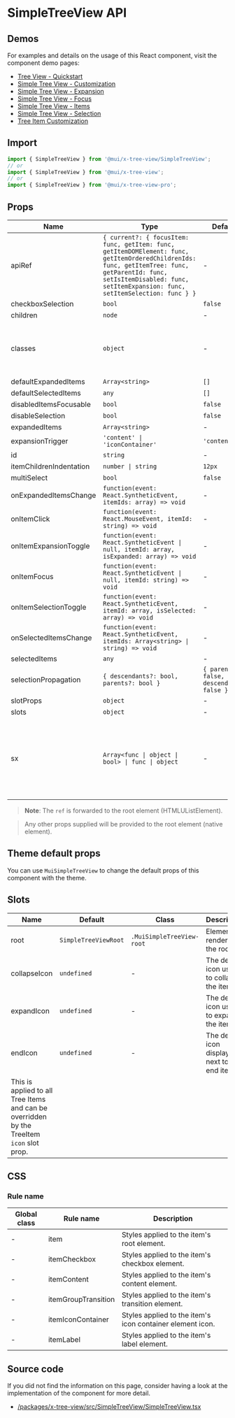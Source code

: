 # SimpleTreeView API

## Demos

For examples and details on the usage of this React component, visit the component demo pages:

- [Tree View - Quickstart](/x/react-tree-view/quickstart/)
- [Simple Tree View - Customization](/x/react-tree-view/simple-tree-view/customization/)
- [Simple Tree View - Expansion](/x/react-tree-view/simple-tree-view/expansion/)
- [Simple Tree View - Focus](/x/react-tree-view/simple-tree-view/focus/)
- [Simple Tree View - Items](/x/react-tree-view/simple-tree-view/items/)
- [Simple Tree View - Selection](/x/react-tree-view/simple-tree-view/selection/)
- [Tree Item Customization](/x/react-tree-view/tree-item-customization/)

## Import

```jsx
import { SimpleTreeView } from '@mui/x-tree-view/SimpleTreeView';
// or
import { SimpleTreeView } from '@mui/x-tree-view';
// or
import { SimpleTreeView } from '@mui/x-tree-view-pro';
```

## Props

| Name | Type | Default | Required | Description |
|------|------|---------|----------|-------------|
| apiRef | `{ current?: { focusItem: func, getItem: func, getItemDOMElement: func, getItemOrderedChildrenIds: func, getItemTree: func, getParentId: func, setIsItemDisabled: func, setItemExpansion: func, setItemSelection: func } }` | - | No |  |
| checkboxSelection | `bool` | `false` | No |  |
| children | `node` | - | No |  |
| classes | `object` | - | No | Override or extend the styles applied to the component. |
| defaultExpandedItems | `Array<string>` | `[]` | No |  |
| defaultSelectedItems | `any` | `[]` | No |  |
| disabledItemsFocusable | `bool` | `false` | No |  |
| disableSelection | `bool` | `false` | No |  |
| expandedItems | `Array<string>` | - | No |  |
| expansionTrigger | `'content' \| 'iconContainer'` | `'content'` | No |  |
| id | `string` | - | No |  |
| itemChildrenIndentation | `number \| string` | `12px` | No |  |
| multiSelect | `bool` | `false` | No |  |
| onExpandedItemsChange | `function(event: React.SyntheticEvent, itemIds: array) => void` | - | No |  |
| onItemClick | `function(event: React.MouseEvent, itemId: string) => void` | - | No |  |
| onItemExpansionToggle | `function(event: React.SyntheticEvent \| null, itemId: array, isExpanded: array) => void` | - | No |  |
| onItemFocus | `function(event: React.SyntheticEvent \| null, itemId: string) => void` | - | No |  |
| onItemSelectionToggle | `function(event: React.SyntheticEvent, itemId: array, isSelected: array) => void` | - | No |  |
| onSelectedItemsChange | `function(event: React.SyntheticEvent, itemIds: Array<string> \| string) => void` | - | No |  |
| selectedItems | `any` | - | No |  |
| selectionPropagation | `{ descendants?: bool, parents?: bool }` | `{ parents: false, descendants: false }` | No |  |
| slotProps | `object` | - | No |  |
| slots | `object` | - | No |  |
| sx | `Array<func \| object \| bool> \| func \| object` | - | No | The system prop that allows defining system overrides as well as additional CSS styles. |

> **Note**: The `ref` is forwarded to the root element (HTMLUListElement).

> Any other props supplied will be provided to the root element (native element).

## Theme default props

You can use `MuiSimpleTreeView` to change the default props of this component with the theme.

## Slots

| Name | Default | Class | Description |
|------|---------|-------|-------------|
| root | `SimpleTreeViewRoot` | `.MuiSimpleTreeView-root` | Element rendered at the root. |
| collapseIcon | `undefined` | - | The default icon used to collapse the item. |
| expandIcon | `undefined` | - | The default icon used to expand the item. |
| endIcon | `undefined` | - | The default icon displayed next to an end item.
This is applied to all Tree Items and can be overridden by the TreeItem `icon` slot prop. |

## CSS

### Rule name

| Global class | Rule name | Description |
|--------------|-----------|-------------|
| - | item | Styles applied to the item's root element. |
| - | itemCheckbox | Styles applied to the item's checkbox element. |
| - | itemContent | Styles applied to the item's content element. |
| - | itemGroupTransition | Styles applied to the item's transition element. |
| - | itemIconContainer | Styles applied to the item's icon container element icon. |
| - | itemLabel | Styles applied to the item's label element. |

## Source code

If you did not find the information on this page, consider having a look at the implementation of the component for more detail.

- [/packages/x-tree-view/src/SimpleTreeView/SimpleTreeView.tsx](https://github.com/mui/material-ui/tree/HEAD/packages/x-tree-view/src/SimpleTreeView/SimpleTreeView.tsx)